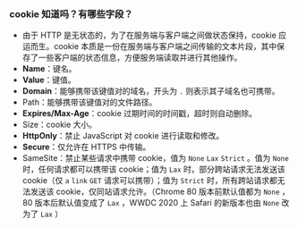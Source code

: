 ### cookie 知道吗？有哪些字段？

- 由于 HTTP 是无状态的，为了在服务端与客户端之间做状态保持，cookie 应运而生。cookie 本质是一份在服务端与客户端之间传输的文本片段，其中保存了一些客户端的状态信息，方便服务端读取并进行其他操作。
- **Name**：键名。
- **Value**：键值。
- **Domain**：能够携带该键值对的域名，开头为 `.` 则表示其子域名也可携带。
- Path：能够携带该键值对的文件路径。
- **Expires/Max-Age**：cookie 过期时间的时间戳，超时则自动删除。
- Size：cookie 大小。
- **HttpOnly**：禁止 JavaScript 对 cookie 进行读取和修改。
- **Secure**：仅允许在 HTTPS 中传输。
- SameSite：禁止某些请求中携带 cookie，值为 `None` `Lax` `Strict` 。值为 `None` 时，任何请求都可以携带该 cookie；值为 `Lax` 时，部分跨站请求无法发送该 cookie（仅 `a` `link` `GET` 请求可以携带）；值为 `Strict` 时，所有跨站请求都无法发送该 cookie，仅同站请求允许。（Chrome 80 版本前默认值都为 `None` ，80 版本后默认值变成了 `Lax` ，WWDC 2020 上 Safari 的新版本也由 `None` 改为了 `Lax` ）